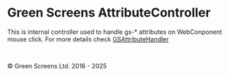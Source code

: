 
# Green Screens AttributeController

This is internal controller used to handle gs-* attributes on WebConponent mouse click.
For more details check [GSAttributeHandler](../base/GSAttributeHandler.md)

<br>

&copy; Green Screens Ltd. 2016 - 2025
